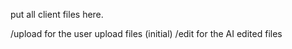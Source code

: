 put all client files here.

/upload for the user upload files (initial)
/edit for the AI edited files